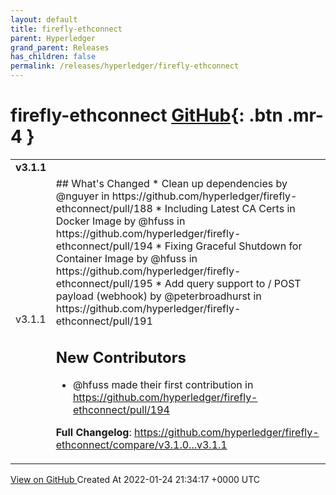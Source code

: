 ```yaml
---
layout: default
title: firefly-ethconnect
parent: Hyperledger
grand_parent: Releases
has_children: false
permalink: /releases/hyperledger/firefly-ethconnect
---
```


# firefly-ethconnect <span class="fs-3 right-align">[GitHub](https://github.com/hyperledger/firefly-ethconnect){: .btn .mr-4 }</span>


<div>
    <table>
        <tr>
            <td colspan="2">
                <b>
                    v3.1.1
                </b>
            </td>
        </tr>
        <tr>
            <td>
                <span class="chip">
                    v3.1.1
                </span>
            </td>
            <td>
                ## What's Changed
* Clean up dependencies by @nguyer in https://github.com/hyperledger/firefly-ethconnect/pull/188
* Including Latest CA Certs in Docker Image by @hfuss in https://github.com/hyperledger/firefly-ethconnect/pull/194
* Fixing Graceful Shutdown for Container Image by @hfuss in https://github.com/hyperledger/firefly-ethconnect/pull/195
* Add query support to / POST payload (webhook) by @peterbroadhurst in https://github.com/hyperledger/firefly-ethconnect/pull/191

## New Contributors
* @hfuss made their first contribution in https://github.com/hyperledger/firefly-ethconnect/pull/194

**Full Changelog**: https://github.com/hyperledger/firefly-ethconnect/compare/v3.1.0...v3.1.1
            </td>
        </tr>
    </table>
    <a href="https://github.com/hyperledger/firefly-ethconnect/releases/tag/v3.1.1" class=".btn">
        View on GitHub
    </a>
    <span class="right-align">
        Created At 2022-01-24 21:34:17 +0000 UTC
    </span>
</div>

